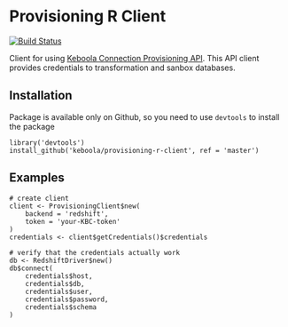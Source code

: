# Provisioning R Client

[![Build Status](https://travis-ci.org/keboola/provisioning-r-client.svg?branch=master)](https://travis-ci.org/keboola/provisioning-r-client)

Client for using [Keboola Connection Provisioning API](http://docs.provisioningapi.apiary.io/). This API client 
provides credentials to transformation and sanbox databases.

## Installation
Package is available only on Github, so you need to use `devtools` to install the package
```
library('devtools')
install_github('keboola/provisioning-r-client', ref = 'master')
```

## Examples
```
# create client
client <- ProvisioningClient$new(
    backend = 'redshift',
    token = 'your-KBC-token'
)
credentials <- client$getCredentials()$credentials

# verify that the credentials actually work
db <- RedshiftDriver$new()
db$connect(
    credentials$host, 
    credentials$db, 
    credentials$user, 
    credentials$password, 
    credentials$schema
) 
```

